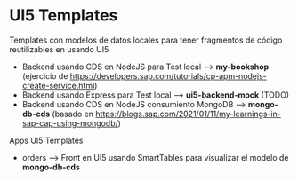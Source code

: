 # UI5 Templates

Templates con modelos de datos locales para tener fragmentos de código reutilizables en usando UI5

* Backend usando CDS en NodeJS para Test local --> **my-bookshop** (ejercicio de https://developers.sap.com/tutorials/cp-apm-nodejs-create-service.html)
* Backend usando Express para Test local --> **ui5-backend-mock** (TODO)
* Backend usando CDS en NodeJS consumiento MongoDB --> **mongo-db-cds** (basado en https://blogs.sap.com/2021/01/11/my-learnings-in-sap-cap-using-mongodb/) 

Apps UI5 Templates
* orders --> Front en UI5 usando SmartTables para visualizar el modelo de **mongo-db-cds**